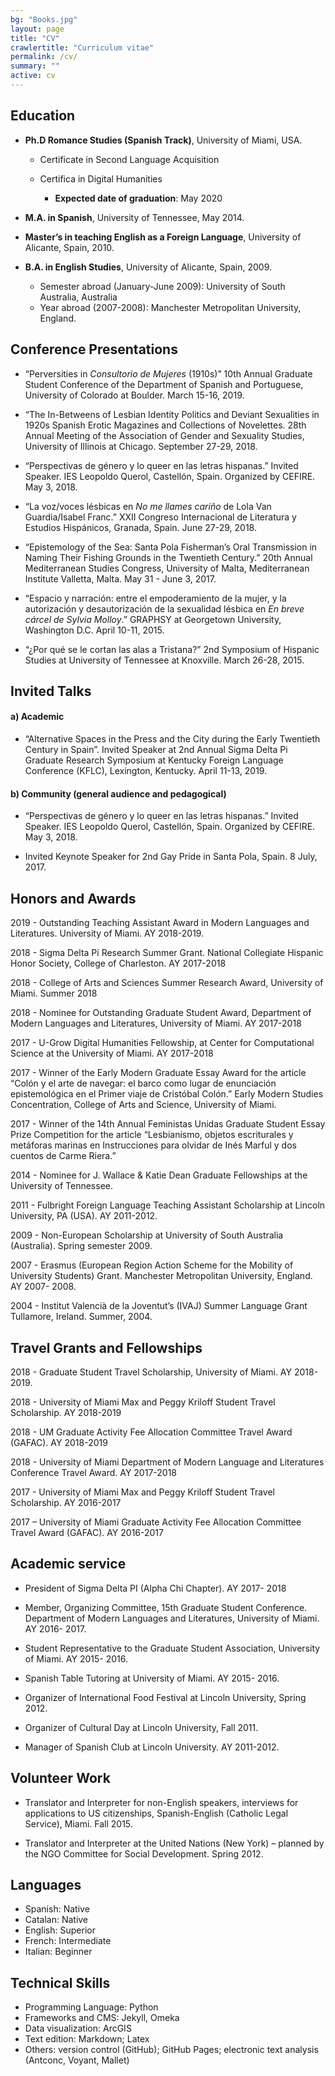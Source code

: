 ```yaml
---
bg: "Books.jpg"
layout: page
title: "CV"
crawlertitle: "Curriculum vitae"
permalink: /cv/
summary: ""
active: cv
---
```



## Education

- **Ph.D Romance Studies (Spanish Track)**, University of Miami, USA.
	* 	Certificate in Second Language Acquisition
	*  Certifica in Digital Humanities
	
		- **Expected date of graduation**: May 2020

- **M.A. in Spanish**, University of Tennessee, May 2014.  

- **Master’s in teaching English as a Foreign Language**, University of Alicante, Spain, 2010.
- **B.A. in English Studies**, University of Alicante, Spain, 2009.
	-    Semester abroad (January-June 2009): University of South Australia, Australia
	- Year abroad (2007-2008): Manchester Metropolitan University, England.

## Conference Presentations

- “Perversities in *Consultorio de Mujeres* (1910s)” 10th Annual Graduate Student Conference of the Department of Spanish and Portuguese, University of Colorado at Boulder. March 15-16, 2019. 

- “The In-Betweens of Lesbian Identity Politics and Deviant Sexualities in 1920s Spanish Erotic Magazines and Collections of Novelettes. 28th Annual Meeting of the Association of Gender and Sexuality Studies, University of Illinois at Chicago. September 27-29, 2018.

- “Perspectivas de género y lo queer en las letras hispanas.” Invited Speaker.  IES Leopoldo Querol, Castellón, Spain. Organized by CEFIRE. May 3, 2018.

- “La voz/voces lésbicas en *No me llames cariño* de Lola Van Guardia/Isabel Franc.” XXII 	Congreso Internacional de Literatura y Estudios Hispánicos, Granada, Spain. June 27-29, 2018.

- “Epistemology of the Sea: Santa Pola Fisherman’s Oral Transmission in Naming Their Fishing 	Grounds in the Twentieth Century.” 20th Annual Mediterranean Studies 	Congress, University of Malta, Mediterranean Institute Valletta, Malta. May 31 - June 3, 2017.

- “Espacio y narración: entre el empoderamiento de la mujer, y la autorización y desautorización de la sexualidad lésbica en *En breve cárcel de Sylvia Molloy*.” GRAPHSY at Georgetown University, Washington D.C. April 10-11, 2015.   

- “¿Por qué se le cortan las alas a Tristana?” 2nd Symposium of Hispanic Studies at University of Tennessee at Knoxville. March 26-28, 2015. 

## Invited Talks

#### a) Academic

- “Alternative Spaces in the Press and the City during the Early Twentieth Century in Spain”. Invited Speaker at 2nd Annual Sigma Delta Pi Graduate Research Symposium at Kentucky Foreign Language Conference (KFLC), Lexington, Kentucky. April 11-13, 2019.

#### b) Community (general audience and pedagogical)

- “Perspectivas de género y lo queer en las letras hispanas.” Invited Speaker. IES Leopoldo Querol, Castellón, Spain. Organized by CEFIRE. May 3, 2018.

- Invited Keynote Speaker for 2nd Gay Pride in Santa Pola, Spain. 8 July, 2017.


  		
## Honors and Awards

2019 - Outstanding Teaching Assistant Award in Modern Languages and Literatures. University of Miami. AY 2018-2019.

2018 - Sigma Delta Pi Research Summer Grant. National Collegiate Hispanic Honor Society, College of Charleston. AY 2017-2018

2018 - College of Arts and Sciences Summer Research Award, University of Miami. Summer 2018

2018 - Nominee for Outstanding Graduate Student Award, Department of Modern Languages and Literatures, University of Miami. AY 2017-2018

2017 - U-Grow Digital Humanities Fellowship, at Center for Computational Science at the University of Miami. AY 2017-2018

2017 - Winner of the Early Modern Graduate Essay Award for the article “Colón y el arte de navegar: el barco como lugar de enunciación epistemológica en el Primer viaje de Cristóbal Colón.” Early Modern Studies Concentration, College of Arts and Science, University of Miami.

2017 - Winner of the 14th Annual Feministas Unidas Graduate Student Essay Prize Competition for the article “Lesbianismo, objetos escriturales y metáforas marinas en Instrucciones para olvidar de Inés Marful y dos cuentos de Carme Riera.”

2014 - Nominee for J. Wallace & Katie Dean Graduate Fellowships at the University of Tennessee.

2011 - Fulbright Foreign Language Teaching Assistant Scholarship at Lincoln University, PA (USA). AY 2011-2012.

2009 - Non-European Scholarship at University of South Australia (Australia). Spring semester 2009.

2007 - Erasmus (European Region Action Scheme for the Mobility of University Students) Grant. Manchester Metropolitan University, England. AY 2007- 2008.

2004 - Institut Valencià de la Joventut’s (IVAJ) Summer Language Grant Tullamore, Ireland. Summer, 2004.



## Travel Grants and Fellowships

2018 - Graduate Student Travel Scholarship, University of Miami. AY 2018-2019.

2018 - University of Miami Max and Peggy Kriloff Student Travel Scholarship. AY 2018-2019

2018 - UM Graduate Activity Fee Allocation Committee Travel Award (GAFAC). AY 2018-2019

2018 - University of Miami Department of Modern Language and Literatures Conference Travel Award. AY 2017-2018

2017 - University of Miami Max and Peggy Kriloff Student Travel Scholarship. AY 2016-2017

2017 – University of Miami Graduate Activity Fee Allocation Committee Travel Award (GAFAC). AY 2016-2017

## Academic service

- President of Sigma Delta PI (Alpha Chi Chapter). AY 2017- 2018

- Member, Organizing Committee, 15th Graduate Student Conference. Department of Modern 	Languages and Literatures, University of Miami. AY 2016- 2017.

- Student Representative to the Graduate Student Association, University of Miami. AY 2015- 	2016. 	

- Spanish Table Tutoring at University of Miami. AY 2015- 2016.

- Organizer of International Food Festival at Lincoln University, Spring 2012.

- Organizer of Cultural Day at Lincoln University, Fall 2011.

- Manager of Spanish Club at Lincoln University. AY 2011-2012.


## Volunteer Work

- Translator and Interpreter for non-English speakers, interviews for applications to US citizenships, Spanish-English (Catholic Legal Service), Miami. Fall 2015.

- Translator and Interpreter at the United Nations (New York) – planned by the NGO Committee for Social Development. Spring 2012.     


## Languages

- Spanish: Native  
- Catalan: Native
- English: Superior
- French: Intermediate
- Italian: Beginner


## Technical Skills
- Programming Language: Python
- Frameworks and CMS: Jekyll, Omeka
- Data visualization: ArcGIS  
- Text edition: Markdown; Latex
- Others: version control (GitHub); GitHub Pages; electronic text analysis (Antconc, Voyant, Mallet)
